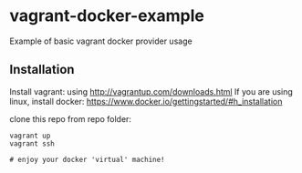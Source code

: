 vagrant-docker-example
======================

Example of basic vagrant docker provider usage

Installation
------------

Install vagrant: using http://vagrantup.com/downloads.html
If you are using linux, install docker: https://www.docker.io/gettingstarted/#h_installation

clone this repo
from repo folder:

    vagrant up
    vagrant ssh

    # enjoy your docker 'virtual' machine!
